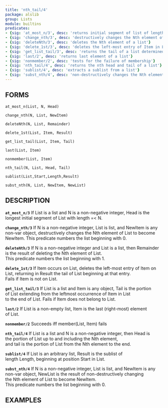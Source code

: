 ```yaml
---
title: 'nth_tail/4'
package: alslib
group: Lists
module: builtins
predicates:
- {sig: 'at_most_n/3', desc: 'returns initial segment of list of length =< N'}
- {sig: 'change_nth/3', desc: 'destructively changes the Nth element of a list'}
- {sig: 'deleteNth/3', desc: 'deletes the Nth element of a list'}
- {sig: 'delete_1st/3', desc: 'deletes the left-most entry of Item in List'}
- {sig: 'get_list_tail/3', desc: 'returns the tail of a list determined by an element'}
- {sig: 'last/2', desc: 'returns last element of a list'}
- {sig: 'nonmember/2', desc: 'tests for the failure of membership'}
- {sig: 'nth_tail/4', desc: 'returns the nth head and tail of a list'}
- {sig: 'sublist/4', desc: 'extracts a sublist from a list'}
- {sig: 'subst_nth/4', desc: 'non-destructively changes the Nth element of a list'}
---
```

## FORMS

`at_most_n(List, N, Head)`

`change_nth(N, List, NewItem)`

`deleteNth(N, List, Remainder)`

`delete_1st(List, Item, Result)`

`get_list_tail(List, Item, Tail)`

`last(List, Item)`

`nonmember(List, Item)`

`nth_tail(N, List, Head, Tail)`

`sublist(List,Start,Length,Result)`

`subst_nth(N, List, NewItem, NewList)`

## DESCRIPTION

**`at_most_n/3`** If List is a list and N is a non-negative integer, Head is the  
    longest initial segment of List with length =< N.  

**`change_nth/3`** If N is a non-negative integer, List is list, and NewItem is any  
    non-var object, destructively changes the Nth element of List to become  
    NewItem. This predicate numbers the list beginning with 0.  

**`deleteNth/3`** If N is a non-negative integer and List is a list, then Remainder  
    is the result of deleting the Nth element of List.  
    This predicate numbers the list beginning with 1.  

**`delete_1st/3`** If Item occurs on List, deletes the left-most entry of Item on  
    List, returning in Result the tail of List beginning at that entry.  
    Fails if Item is not on List.  

**`get_list_tail/3`** If List is a list and Item is any object, Tail is the portion  
    of List extending from the leftmost occurrence of Item in List  
    to the end of List. Fails if Item does not belong to List.  

**`last/2`** If List is a non-empty list, Item is the last (right-most) element  
    of List.  

**`nonmember/2`** Succeeds iff member(List, Item) fails  

**`nth_tail/4`** If List is a list and N is a non-negative integer, then Head is  
    the portion of List up to and including the Nth element,  
    and tail is the portion of List from the Nth element to the end.  

**`sublist/4`** If List is an arbitrary list, Result is the sublist of  
    length Length, beginning at position Start in List.  

**`subst_nth/4`** If N is a non-negative integer, List is list, and NewItem is any  
    non-var object, NewList is the result of non-destructively changing  
    the Nth element of List to become NewItem.  
    This predicate numbers the list beginning with 0.  

## EXAMPLES

